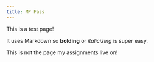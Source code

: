 ```yaml
---
title: MP Fass
---
```


This is a test page!

It uses Markdown so **bolding** or _italicizing_ is super easy. 

This is not the page my assignments live on! 
